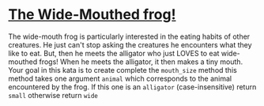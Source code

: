 # [The Wide-Mouthed frog!](https://www.codewars.com/kata/the-wide-mouthed-frog "https://www.codewars.com/kata/57ec8bd8f670e9a47a000f89")

The wide-mouth frog is particularly interested in the eating habits of other creatures.
He just can't stop asking the creatures he encounters what they like to eat. But, then he meets the alligator who just LOVES to eat wide-mouthed frogs!
When he meets the alligator, it then makes a tiny mouth.
Your goal in this kata is to create complete the `mouth_size` method this method takes one argument `animal` which corresponds to the animal encountered by the frog. If this one is an `alligator` (case-insensitive) return `small` otherwise return `wide`